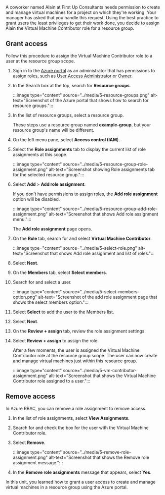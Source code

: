 A coworker named Alain at First Up Consultants needs permission to create and manage virtual machines for a project on which they're working. Your manager has asked that you handle this request. Using the best practice to grant users the least privileges to get their work done, you decide to assign Alain the Virtual Machine Contributor role for a resource group.

## Grant access

Follow this procedure to assign the Virtual Machine Contributor role to a user at the resource group scope.

1. Sign in to the [Azure portal](https://portal.azure.com?azure-portal=true) as an administrator that has permissions to assign roles, such as [User Access Administrator](/azure/role-based-access-control/built-in-roles#user-access-administrator) or [Owner](/azure/role-based-access-control/built-in-roles#owner).

1. In the Search box at the top, search for **Resource groups**.

    :::image type="content" source="../media/5-resource-groups.png" alt-text="Screenshot of the Azure portal that shows how to search for resource groups.":::

1. In the list of resource groups, select a resource group.

    These steps use a resource group named **example-group**, but your resource group's name will be different.

1. On the left menu pane, select **Access control (IAM)**.

1. Select the **Role assignments** tab to display the current list of role assignments at this scope.

   :::image type="content" source="../media/5-resource-group-role-assignment.png" alt-text="Screenshot showing Role assignments tab for the selected resource group.":::

1. Select **Add** > **Add role assignment**.

    If you don't have permissions to assign roles, the **Add role assignment** option will be disabled.

   :::image type="content" source="../media/5-resource-group-add-role-assignment.png" alt-text="Screenshot that shows Add role assignment menu.":::

    The **Add role assignment** page opens.

1. On the **Role** tab, search for and select **Virtual Machine Contributor**.

   :::image type="content" source="../media/5-select-role.png" alt-text="Screenshot that shows Add role assignment and list of roles.":::

1. Select **Next**.

1. On the **Members** tab, select **Select members**.

1. Search for and select a user.

    :::image type="content" source="../media/5-select-members-option.png" alt-text="Screenshot of the add role assignment page that shows the select members option.":::

1. Select **Select** to add the user to the Members list.

1. Select **Next**.

1. On the **Review + assign** tab, review the role assignment settings.

1. Select **Review + assign** to assign the role.

    After a few moments, the user is assigned the Virtual Machine Contributor role at the resource group scope. The user can now create and manage virtual machines just within this resource group.

    :::image type="content" source="../media/5-vm-contributor-assignment.png" alt-text="Screenshot that shows the Virtual Machine Contributor role assigned to a user.":::

## Remove access

In Azure RBAC, you can remove a role assignment to remove access.

1. In the list of role assignments, select **View Assignments**.

1. Search for and check the box for the user with the Virtual Machine Contributor role.

1. Select **Remove**.

    :::image type="content" source="../media/5-remove-role-assignment.png" alt-text="Screenshot that shows the Remove role assignment message.":::

1. In the **Remove role assignments** message that appears, select **Yes**.

In this unit, you learned how to grant a user access to create and manage virtual machines in a resource group using the Azure portal.
